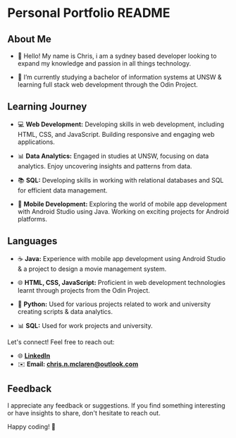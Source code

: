 # Personal Portfolio README

## About Me

- 👋 Hello! My name is Chris, i am a sydney based developer looking to expand my knowledge and passion in all things technology.
  
- 🌱 I’m currently studying a bachelor of information systems at UNSW & learning full stack web development through the Odin Project.

## Learning Journey

- 💻 **Web Development:** Developing skills in web development, including HTML, CSS, and JavaScript. Building responsive and engaging web applications.

- 📊 **Data Analytics:** Engaged in studies at UNSW, focusing on data analytics. Enjoy uncovering insights and patterns from data.

- 📚 **SQL:** Developing skills in working with relational databases and SQL for efficient data management.

- 📱 **Mobile Development:** Exploring the world of mobile app development with Android Studio using Java. Working on exciting projects for Android platforms.

## Languages

- ☕ **Java:** Experience with mobile app development using Android Studio & a project to design a movie management system.

- 🌐 **HTML, CSS, JavaScript:** Proficient in web development technologies learnt through projects from the Odin Project.

- 🐍 **Python:** Used for various projects related to work and university creating scripts & data analytics.

- 📊 **SQL:** Used for work projects and university.

Let's connect! Feel free to reach out:

- 🌐 **[LinkedIn](https://www.linkedin.com/in/mclaren-chris)**
- ✉️ **Email: chris.n.mclaren@outlook.com**

## Feedback

I appreciate any feedback or suggestions. If you find something interesting or have insights to share, don't hesitate to reach out.

Happy coding! 🚀
